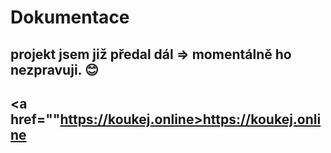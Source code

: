 # Dokumentace

## projekt jsem již předal dál => momentálně ho nezpravuji. 😊

## <a href=""https://koukej.online>https://koukej.online </a>
